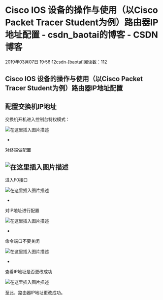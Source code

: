 # Cisco IOS 设备的操作与使用（以Cisco Packet Tracer  Student为例）路由器IP地址配置 - csdn_baotai的博客 - CSDN博客

2019年03月07日 19:56:12[csdn-[baotai]](https://me.csdn.net/csdn_baotai)阅读数：112


## Cisco IOS 设备的操作与使用（以Cisco Packet Tracer  Student为例）路由器IP地址配置

配置交换机IP地址
- 
交换机开机进入控制台特权模式：

![在这里插入图片描述](https://img-blog.csdnimg.cn/20190307195336869.png)

- 
对终端做配置

![在这里插入图片描述](https://img-blog.csdnimg.cn/20190307195351115.png)
- 
进入F0接口

![在这里插入图片描述](https://img-blog.csdnimg.cn/20190307195403892.png)

- 
对IP地址进行配置

![在这里插入图片描述](https://img-blog.csdnimg.cn/20190307195436352.png)

- 
命令端口不要关闭

![在这里插入图片描述](https://img-blog.csdnimg.cn/20190307195457373.png)

- 
查看IP地址是否更改成功

![在这里插入图片描述](https://img-blog.csdnimg.cn/20190307195513636.png)

至此，路由器IP地址更改成功。

